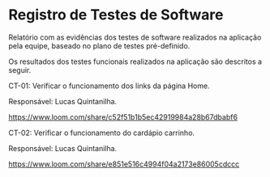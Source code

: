 # Registro de Testes de Software

Relatório com as evidências dos testes de software realizados na aplicação pela equipe, baseado no plano de testes pré-definido.

Os resultados dos testes funcionais realizados na aplicação são descritos a seguir. 

CT-01: Verificar o funcionamento dos links da página Home.

Responsável: Lucas Quintanilha.

https://www.loom.com/share/c52f51b1b5ec42919984a28b67dbabf6


CT-02: Verificar o funcionamento do cardápio carrinho.

Responsável: Lucas Quintanilha.

https://www.loom.com/share/e851e516c4994f04a2173e86005cdccc
